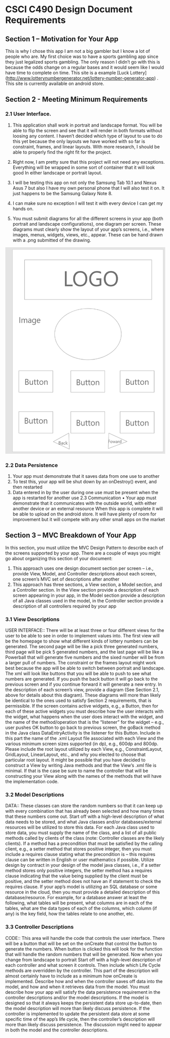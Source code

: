 # CSCI C490 Design Document Requirements

## Section 1 – Motivation for Your App
This is why I chose this app I am not a big gambler but I know a lot of people who are. My first choice was to have a sports gambling app since they just legalized sports gambling. The only reason I didn’t go with this is because the odds change on a regular bases and it would seem like I would have time to complete on time. This site is a example [Luck Lottery] (http://www.lotterynumbergenerator.net/lottery-number-generator-app) . This site is currently available on android store.

## Section 2 - Meeting Minimum Requirements


### 2.1 User Interface.
1.	This application shall work in portrait and landscape format. You will be able to flip the screen and see that it will render in both formats without loosing any content. I haven’t decided which type of layout to use to do this yet because the only layouts we have worked with so far is constraint, frames, and linear layouts. With more research, I should be able to properly find the right fit for the project.

2.	Right now, I am pretty sure that this project will not need any exceptions. Everything will be wrapped in some sort of container that it will look good In either landscape or portrait layout.


3.	I will be testing this app on not only the Samsung Tab 10.1 and Nexus Asus 7 but also I have my own personal phone that I will also test it on. It just happens to be the Samsung Galaxy Note 8.

4.	I can make sure no exception I will test it with every device I can get my hands on. 

5.	You must submit diagrams for all the different screens in your app (both portrait and landscape configurations), one diagram per screen. These diagrams must clearly show the layout of your app’s screens, i.e., where images, menus, widgets, views, etc., appear. These can be hand drawn with a .png submitted of the drawing.

![Pr4ojectimage](/img/mockup.png)
### 2.2 Data Persistence
1.	Your app must demonstrate that it saves data from one use to another
2.	To test this, your app will be shut down by an onDestroy() event, and then restarted
3.	Data entered in by the user during one use must be present when the app is restarted for another use
2.3 Communication
•	Your app must demonstrate that it communicates with the outside world, with either another device or an external resource
When this app is complete it will be able to upload on the android store. It will have plenty of room for improvement but it will compete with any other small apps on the market

## Section 3 – MVC Breakdown of Your App

In this section, you must utilize the MVC Design Pattern to describe each of the screens supported by your app. There are a couple of ways you might go about organizing this section of your document:
1.	This approach uses one design document section per screen – i.e., provide View, Model, and Controller descriptions about each screen, one screen’s MVC set of descriptions after another
2.	This approach has three sections, a View section, a Model section, and a Controller section. In the View section provide a description of each screen appearing in your app, in the Model section provide a description of all Java classes used in the model, in the Controller section provide a description of all controllers required by your app

### 3.1 View Descriptions
USER INTERFACE::
There will be at least three or four different views for the user to be able to see in order to implement values into. The first view will be the homepage to show what different kinds of lottery numbers can be generated. The second page will be like a pick three generated numbers, third page will be pick 5 generated numbers, and the last page will be like a Powerball that will generate five numbers and the sixed number will be from a larger pull of numbers. The constraint or the frames layout might work best because the app will be able to switch between portrait and landscape. The xml will look like buttons that you will be able to push to see what numbers are generated. If you push the back button it will go back to the previous screen and if you continue forward it will generate a new entry. 
In the description of each screen’s view, provide a diagram (See Section 2.1, above for details about this diagram). These diagrams will more than likely be identical to the ones used to satisfy Section 2 requirements, that is permissible. If the screen contains active widgets, e.g., a Button, then for each of these active widgets you must describe how the user interacts with the widget, what happens when the user does interact with the widget, and the name of the method/operation that is the “listener” for the widget – e.g., user pushes OK button to go back to previous screen, the goBack method in the Java class DataEntryActivity is the listener for this Button.
Include in this part the name of the .xml Layout file associated with each View and the various minimum screen sizes supported (in dp), e.g., 600dp and 800dp. Please include the root layout utilized by each View, e.g., ConstraintLayout, GridLayout, LinearLayout, etc., and why you elected to choose that particular root layout. It might be possible that you have decided to construct a View by writing Java methods and that the View’s .xml file is minimal. If that is the case be sure to name the controller that will be constructing your View along with the names of the methods that will have the implementation code.

### 3.2 Model Descriptions
DATA::
These classes can store the random numbers so that it can keep up with every combination that has already been selected and how many times that these numbers come out. 
Start off with a high-level description of what data needs to be stored, and what Java classes and/or databases/external resources will be utilized to store this data.
For each Java class used to store data, you must supply the name of the class, and a list of all public methods called by clients of the class (note: Controller classes are the likely clients). If a method has a precondition that must be satisfied by the calling client, e.g., a setter method that stores positive integer, then you must include a requires clause stating what the precondition is – this requires clause can be written in English or user mathematics if possible. Utilize design by contract in your design of the model java classes, i.e., if a setter method stores only positive integers, the setter method has a requires clause indicating that the value being supplied by the client must be positive, and the setter method does not have an if statement to check the requires clause.
If your app’s model is utilizing an SQL database or some resource in the cloud, then you must provide a detailed description of this database/resource. For example, for a database answer at least the following, what tables will be present, what columns are in each of the tables, what are the data types of each of the columns, which column (if any) is the key field, how the tables relate to one another, etc.

### 3.3 Controller Descriptions
 CODE::
This area will handle the code that controls the user interface. There will be a button that will be set on the onCreate that control the button to generate the numbers. When button is clicked this will look for the function that will handle the random numbers that will be generated. Now when you change from landscape to portrait 
Start off with a high-level description of each controller and what screen it controls. Then include which Life Cycle methods are overridden by the controller. This part of the description will almost certainly have to include as a minimum how onCreate is implemented. Describe how and when the controller saves off data into the model, and how and when it retrieves data from the model.
You must describe how your app will satisfy the data persistence requirement in the controller descriptions and/or the model descriptions. If the model is designed so that it always keeps the persistent data store up-to-date, then the model description will more than likely discuss persistence. If the controller is implemented to update the persistent data store at some specific time of the app’s life cycle, then the controller’s description will more than likely discuss persistence. The discussion might need to appear in both the model and the controller descriptions.
